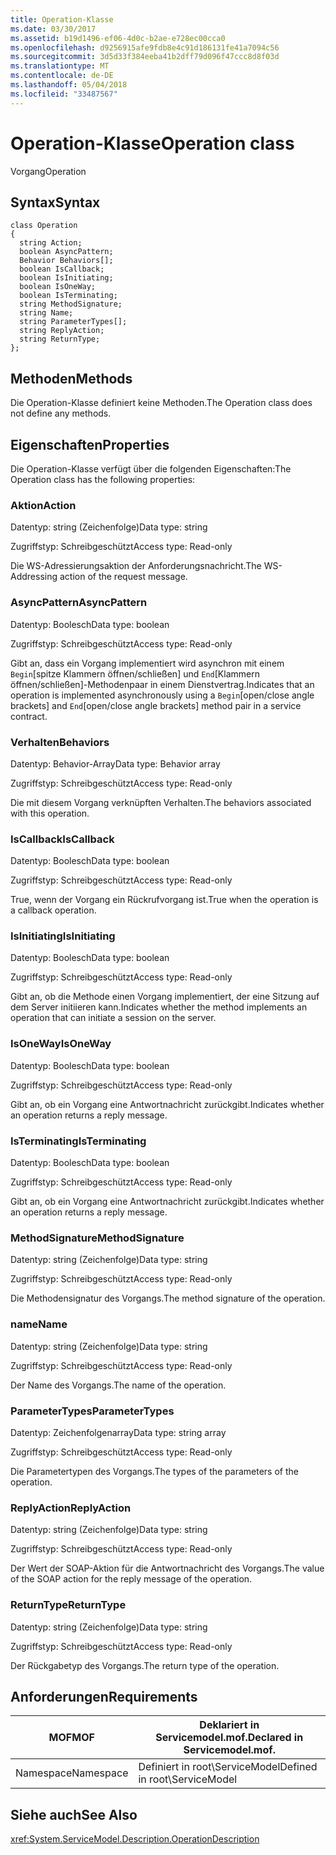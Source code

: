 ```yaml
---
title: Operation-Klasse
ms.date: 03/30/2017
ms.assetid: b19d1496-ef06-4d0c-b2ae-e728ec00cca0
ms.openlocfilehash: d9256915afe9fdb8e4c91d186131fe41a7094c56
ms.sourcegitcommit: 3d5d33f384eeba41b2dff79d096f47ccc8d8f03d
ms.translationtype: MT
ms.contentlocale: de-DE
ms.lasthandoff: 05/04/2018
ms.locfileid: "33487567"
---
```

# <a name="operation-class"></a><span data-ttu-id="5b82b-102">Operation-Klasse</span><span class="sxs-lookup"><span data-stu-id="5b82b-102">Operation class</span></span>
<span data-ttu-id="5b82b-103">Vorgang</span><span class="sxs-lookup"><span data-stu-id="5b82b-103">Operation</span></span>  
  
## <a name="syntax"></a><span data-ttu-id="5b82b-104">Syntax</span><span class="sxs-lookup"><span data-stu-id="5b82b-104">Syntax</span></span>  
  
```  
class Operation  
{  
  string Action;  
  boolean AsyncPattern;  
  Behavior Behaviors[];  
  boolean IsCallback;  
  boolean IsInitiating;  
  boolean IsOneWay;  
  boolean IsTerminating;  
  string MethodSignature;  
  string Name;  
  string ParameterTypes[];  
  string ReplyAction;  
  string ReturnType;  
};  
```  
  
## <a name="methods"></a><span data-ttu-id="5b82b-105">Methoden</span><span class="sxs-lookup"><span data-stu-id="5b82b-105">Methods</span></span>  
 <span data-ttu-id="5b82b-106">Die Operation-Klasse definiert keine Methoden.</span><span class="sxs-lookup"><span data-stu-id="5b82b-106">The Operation class does not define any methods.</span></span>  
  
## <a name="properties"></a><span data-ttu-id="5b82b-107">Eigenschaften</span><span class="sxs-lookup"><span data-stu-id="5b82b-107">Properties</span></span>  
 <span data-ttu-id="5b82b-108">Die Operation-Klasse verfügt über die folgenden Eigenschaften:</span><span class="sxs-lookup"><span data-stu-id="5b82b-108">The Operation class has the following properties:</span></span>  
  
### <a name="action"></a><span data-ttu-id="5b82b-109">Aktion</span><span class="sxs-lookup"><span data-stu-id="5b82b-109">Action</span></span>  
 <span data-ttu-id="5b82b-110">Datentyp: string (Zeichenfolge)</span><span class="sxs-lookup"><span data-stu-id="5b82b-110">Data type: string</span></span>  
  
 <span data-ttu-id="5b82b-111">Zugriffstyp: Schreibgeschützt</span><span class="sxs-lookup"><span data-stu-id="5b82b-111">Access type: Read-only</span></span>  
  
 <span data-ttu-id="5b82b-112">Die WS-Adressierungsaktion der Anforderungsnachricht.</span><span class="sxs-lookup"><span data-stu-id="5b82b-112">The WS-Addressing action of the request message.</span></span>  
  
### <a name="asyncpattern"></a><span data-ttu-id="5b82b-113">AsyncPattern</span><span class="sxs-lookup"><span data-stu-id="5b82b-113">AsyncPattern</span></span>  
 <span data-ttu-id="5b82b-114">Datentyp: Boolesch</span><span class="sxs-lookup"><span data-stu-id="5b82b-114">Data type: boolean</span></span>  
  
 <span data-ttu-id="5b82b-115">Zugriffstyp: Schreibgeschützt</span><span class="sxs-lookup"><span data-stu-id="5b82b-115">Access type: Read-only</span></span>  
  
 <span data-ttu-id="5b82b-116">Gibt an, dass ein Vorgang implementiert wird asynchron mit einem `Begin`[spitze Klammern öffnen/schließen] und `End`[Klammern öffnen/schließen]-Methodenpaar in einem Dienstvertrag.</span><span class="sxs-lookup"><span data-stu-id="5b82b-116">Indicates that an operation is implemented asynchronously using a `Begin`[open/close angle brackets] and `End`[open/close angle brackets] method pair in a service contract.</span></span>  
  
### <a name="behaviors"></a><span data-ttu-id="5b82b-117">Verhalten</span><span class="sxs-lookup"><span data-stu-id="5b82b-117">Behaviors</span></span>  
 <span data-ttu-id="5b82b-118">Datentyp: Behavior-Array</span><span class="sxs-lookup"><span data-stu-id="5b82b-118">Data type: Behavior array</span></span>  
  
 <span data-ttu-id="5b82b-119">Zugriffstyp: Schreibgeschützt</span><span class="sxs-lookup"><span data-stu-id="5b82b-119">Access type: Read-only</span></span>  
  
 <span data-ttu-id="5b82b-120">Die mit diesem Vorgang verknüpften Verhalten.</span><span class="sxs-lookup"><span data-stu-id="5b82b-120">The behaviors associated with this operation.</span></span>  
  
### <a name="iscallback"></a><span data-ttu-id="5b82b-121">IsCallback</span><span class="sxs-lookup"><span data-stu-id="5b82b-121">IsCallback</span></span>  
 <span data-ttu-id="5b82b-122">Datentyp: Boolesch</span><span class="sxs-lookup"><span data-stu-id="5b82b-122">Data type: boolean</span></span>  
  
 <span data-ttu-id="5b82b-123">Zugriffstyp: Schreibgeschützt</span><span class="sxs-lookup"><span data-stu-id="5b82b-123">Access type: Read-only</span></span>  
  
 <span data-ttu-id="5b82b-124">True, wenn der Vorgang ein Rückrufvorgang ist.</span><span class="sxs-lookup"><span data-stu-id="5b82b-124">True when the operation is a callback operation.</span></span>  
  
### <a name="isinitiating"></a><span data-ttu-id="5b82b-125">IsInitiating</span><span class="sxs-lookup"><span data-stu-id="5b82b-125">IsInitiating</span></span>  
 <span data-ttu-id="5b82b-126">Datentyp: Boolesch</span><span class="sxs-lookup"><span data-stu-id="5b82b-126">Data type: boolean</span></span>  
  
 <span data-ttu-id="5b82b-127">Zugriffstyp: Schreibgeschützt</span><span class="sxs-lookup"><span data-stu-id="5b82b-127">Access type: Read-only</span></span>  
  
 <span data-ttu-id="5b82b-128">Gibt an, ob die Methode einen Vorgang implementiert, der eine Sitzung auf dem Server initiieren kann.</span><span class="sxs-lookup"><span data-stu-id="5b82b-128">Indicates whether the method implements an operation that can initiate a session on the server.</span></span>  
  
### <a name="isoneway"></a><span data-ttu-id="5b82b-129">IsOneWay</span><span class="sxs-lookup"><span data-stu-id="5b82b-129">IsOneWay</span></span>  
 <span data-ttu-id="5b82b-130">Datentyp: Boolesch</span><span class="sxs-lookup"><span data-stu-id="5b82b-130">Data type: boolean</span></span>  
  
 <span data-ttu-id="5b82b-131">Zugriffstyp: Schreibgeschützt</span><span class="sxs-lookup"><span data-stu-id="5b82b-131">Access type: Read-only</span></span>  
  
 <span data-ttu-id="5b82b-132">Gibt an, ob ein Vorgang eine Antwortnachricht zurückgibt.</span><span class="sxs-lookup"><span data-stu-id="5b82b-132">Indicates whether an operation returns a reply message.</span></span>  
  
### <a name="isterminating"></a><span data-ttu-id="5b82b-133">IsTerminating</span><span class="sxs-lookup"><span data-stu-id="5b82b-133">IsTerminating</span></span>  
 <span data-ttu-id="5b82b-134">Datentyp: Boolesch</span><span class="sxs-lookup"><span data-stu-id="5b82b-134">Data type: boolean</span></span>  
  
 <span data-ttu-id="5b82b-135">Zugriffstyp: Schreibgeschützt</span><span class="sxs-lookup"><span data-stu-id="5b82b-135">Access type: Read-only</span></span>  
  
 <span data-ttu-id="5b82b-136">Gibt an, ob ein Vorgang eine Antwortnachricht zurückgibt.</span><span class="sxs-lookup"><span data-stu-id="5b82b-136">Indicates whether an operation returns a reply message.</span></span>  
  
### <a name="methodsignature"></a><span data-ttu-id="5b82b-137">MethodSignature</span><span class="sxs-lookup"><span data-stu-id="5b82b-137">MethodSignature</span></span>  
 <span data-ttu-id="5b82b-138">Datentyp: string (Zeichenfolge)</span><span class="sxs-lookup"><span data-stu-id="5b82b-138">Data type: string</span></span>  
  
 <span data-ttu-id="5b82b-139">Zugriffstyp: Schreibgeschützt</span><span class="sxs-lookup"><span data-stu-id="5b82b-139">Access type: Read-only</span></span>  
  
 <span data-ttu-id="5b82b-140">Die Methodensignatur des Vorgangs.</span><span class="sxs-lookup"><span data-stu-id="5b82b-140">The method signature of the operation.</span></span>  
  
### <a name="name"></a><span data-ttu-id="5b82b-141">name</span><span class="sxs-lookup"><span data-stu-id="5b82b-141">Name</span></span>  
 <span data-ttu-id="5b82b-142">Datentyp: string (Zeichenfolge)</span><span class="sxs-lookup"><span data-stu-id="5b82b-142">Data type: string</span></span>  
  
 <span data-ttu-id="5b82b-143">Zugriffstyp: Schreibgeschützt</span><span class="sxs-lookup"><span data-stu-id="5b82b-143">Access type: Read-only</span></span>  
  
 <span data-ttu-id="5b82b-144">Der Name des Vorgangs.</span><span class="sxs-lookup"><span data-stu-id="5b82b-144">The name of the operation.</span></span>  
  
### <a name="parametertypes"></a><span data-ttu-id="5b82b-145">ParameterTypes</span><span class="sxs-lookup"><span data-stu-id="5b82b-145">ParameterTypes</span></span>  
 <span data-ttu-id="5b82b-146">Datentyp: Zeichenfolgenarray</span><span class="sxs-lookup"><span data-stu-id="5b82b-146">Data type: string array</span></span>  
  
 <span data-ttu-id="5b82b-147">Zugriffstyp: Schreibgeschützt</span><span class="sxs-lookup"><span data-stu-id="5b82b-147">Access type: Read-only</span></span>  
  
 <span data-ttu-id="5b82b-148">Die Parametertypen des Vorgangs.</span><span class="sxs-lookup"><span data-stu-id="5b82b-148">The types of the parameters of the operation.</span></span>  
  
### <a name="replyaction"></a><span data-ttu-id="5b82b-149">ReplyAction</span><span class="sxs-lookup"><span data-stu-id="5b82b-149">ReplyAction</span></span>  
 <span data-ttu-id="5b82b-150">Datentyp: string (Zeichenfolge)</span><span class="sxs-lookup"><span data-stu-id="5b82b-150">Data type: string</span></span>  
  
 <span data-ttu-id="5b82b-151">Zugriffstyp: Schreibgeschützt</span><span class="sxs-lookup"><span data-stu-id="5b82b-151">Access type: Read-only</span></span>  
  
 <span data-ttu-id="5b82b-152">Der Wert der SOAP-Aktion für die Antwortnachricht des Vorgangs.</span><span class="sxs-lookup"><span data-stu-id="5b82b-152">The value of the SOAP action for the reply message of the operation.</span></span>  
  
### <a name="returntype"></a><span data-ttu-id="5b82b-153">ReturnType</span><span class="sxs-lookup"><span data-stu-id="5b82b-153">ReturnType</span></span>  
 <span data-ttu-id="5b82b-154">Datentyp: string (Zeichenfolge)</span><span class="sxs-lookup"><span data-stu-id="5b82b-154">Data type: string</span></span>  
  
 <span data-ttu-id="5b82b-155">Zugriffstyp: Schreibgeschützt</span><span class="sxs-lookup"><span data-stu-id="5b82b-155">Access type: Read-only</span></span>  
  
 <span data-ttu-id="5b82b-156">Der Rückgabetyp des Vorgangs.</span><span class="sxs-lookup"><span data-stu-id="5b82b-156">The return type of the operation.</span></span>  
  
## <a name="requirements"></a><span data-ttu-id="5b82b-157">Anforderungen</span><span class="sxs-lookup"><span data-stu-id="5b82b-157">Requirements</span></span>  
  
|<span data-ttu-id="5b82b-158">MOF</span><span class="sxs-lookup"><span data-stu-id="5b82b-158">MOF</span></span>|<span data-ttu-id="5b82b-159">Deklariert in Servicemodel.mof.</span><span class="sxs-lookup"><span data-stu-id="5b82b-159">Declared in Servicemodel.mof.</span></span>|  
|---------|-----------------------------------|  
|<span data-ttu-id="5b82b-160">Namespace</span><span class="sxs-lookup"><span data-stu-id="5b82b-160">Namespace</span></span>|<span data-ttu-id="5b82b-161">Definiert in root\ServiceModel</span><span class="sxs-lookup"><span data-stu-id="5b82b-161">Defined in root\ServiceModel</span></span>|  
  
## <a name="see-also"></a><span data-ttu-id="5b82b-162">Siehe auch</span><span class="sxs-lookup"><span data-stu-id="5b82b-162">See Also</span></span>  
 <xref:System.ServiceModel.Description.OperationDescription>
